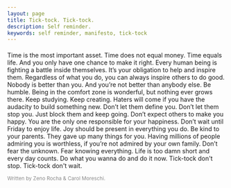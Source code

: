 ```yaml
---
layout: page
title: Tick-tock. Tick-tock.
description: Self reminder.
keywords: self reminder, manifesto, tick-tock
---
```


<h4><span id="myClock" style="font-family:'Fira Mono',monospace;letter-spacing:2px;color:#FF4136;text-transform:uppercase"></span></h4>
<script>
var myClock = document.getElementById('myClock');
function renderTime () {
    var currentTime = new Date();
    var months = ["January", "February", "March", "April", "May", "June", "July", "August", "September", "October", "November", "December"];
    var mo = currentTime.getMonth();
  	var d = currentTime.getDate();
  	var y = currentTime.getFullYear();
    var h = currentTime.getHours();
    var m = currentTime.getMinutes();
    var s = currentTime.getSeconds();
    var ms = currentTime.getMilliseconds();
    if (h < 10) { h = "0" + h; }   
    if (m < 10) { m = "0" + m; }    
    if (s < 10) { s = "0" + s; }
    myClock.textContent = months[mo] + " " + d + ", " + y + " • " + h + ":" + m + ":" + s + ":" + ms;
    myClock.innerText = months[mo] + " " + d + ", " + y + " • " + h + ":" + m + ":" + s + ":" + ms;
}

setInterval(function(){
    renderTime();
}, 1);
</script>

Time is the most important asset. Time does not equal money. Time equals life. And you only have one chance to make it right. Every human being is fighting a battle inside themselves. It’s your obligation to help and inspire them. Regardless of what you do, you can always inspire others to do good. Nobody is better than you. And you’re not better than anybody else. Be humble. Being in the comfort zone is wonderful, but nothing ever grows there. Keep studying. Keep creating. Haters will come if you have the audacity to build something new. Don’t let them define you. Don’t let them stop you. Just block them and keep going. Don’t expect others to make you happy. You are the only one responsible for your happiness. Don’t wait until Friday to enjoy life. Joy should be present in everything you do. Be kind to your parents. They gave up many things for you. Having millions of people admiring you is worthless, if you’re not admired by your own family. Don’t fear the unknown. Fear knowing everything. Life is too damn short and every day counts. Do what you wanna do and do it now. Tick-tock don't stop. Tick-tock don't wait.

<small style="opacity:0.5">Written by Zeno Rocha & Carol Moreschi.</small>
